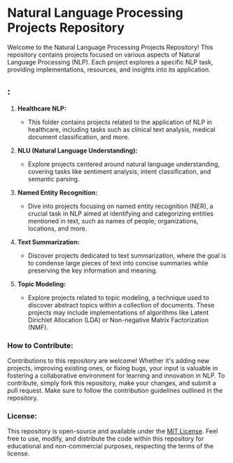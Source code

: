 # Natural Language Processing Projects Repository

Welcome to the Natural Language Processing Projects Repository! This repository contains projects focused on various aspects of Natural Language Processing (NLP). Each project explores a specific NLP task, providing implementations, resources, and insights into its application.

## :

1. **Healthcare NLP:**
   - This folder contains projects related to the application of NLP in healthcare, including tasks such as clinical text analysis, medical document classification, and more.

2. **NLU (Natural Language Understanding):**
   - Explore projects centered around natural language understanding, covering tasks like sentiment analysis, intent classification, and semantic parsing.

3. **Named Entity Recognition:**
   - Dive into projects focusing on named entity recognition (NER), a crucial task in NLP aimed at identifying and categorizing entities mentioned in text, such as names of people, organizations, locations, and more.

4. **Text Summarization:**
   - Discover projects dedicated to text summarization, where the goal is to condense large pieces of text into concise summaries while preserving the key information and meaning.

5. **Topic Modeling:**
   - Explore projects related to topic modeling, a technique used to discover abstract topics within a collection of documents. These projects may include implementations of algorithms like Latent Dirichlet Allocation (LDA) or Non-negative Matrix Factorization (NMF).

### How to Contribute:

Contributions to this repository are welcome! Whether it's adding new projects, improving existing ones, or fixing bugs, your input is valuable in fostering a collaborative environment for learning and innovation in NLP. To contribute, simply fork this repository, make your changes, and submit a pull request. Make sure to follow the contribution guidelines outlined in the repository.

### License:

This repository is open-source and available under the [MIT License](LICENSE). Feel free to use, modify, and distribute the code within this repository for educational and non-commercial purposes, respecting the terms of the license.


